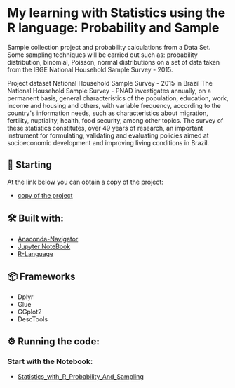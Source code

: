 # My learning with Statistics using the R language: Probability and Sample

Sample collection project and probability calculations from a Data Set.
Some sampling techniques will be carried out such as: probability distribution, binomial, Poisson, normal distributions on a set of data taken from the IBGE National Household Sample Survey - 2015.

Project dataset
National Household Sample Survey - 2015 in Brazil
The National Household Sample Survey - PNAD investigates annually, on a permanent basis, general characteristics of the population, education, work, income and housing and others, with variable frequency, according to the country's information needs, such as characteristics about migration, fertility, nuptiality, health, food security, among other topics. The survey of these statistics constitutes, over 49 years of research, an important instrument for formulating, validating and evaluating policies aimed at socioeconomic development and improving living conditions in Brazil.

## 🚀 Starting

At the link below you can obtain a copy of the project:
* [copy of the project](https://github.com/OtnielGomes/Statistics_with_R_language_Sample/archive/refs/heads/main.zip)

## 🛠️ Built with:

* [Anaconda-Navigator](https://www.anaconda.com/)
* [Jupyter NoteBook](https://jupyter.org/install)
* [R-Language](https://www.r-project.org/)
## 📦 Frameworks  

* Dplyr
* Glue
* GGplot2
* DescTools

## ⚙️ Running the code:

### Start with the Notebook:
* [Statistics_with_R_Probability_And_Sampling](https://github.com/OtnielGomes/Statistics_with_R_language_Sample/blob/main/Statistics_with_R_Probability_And_Sampling.ipynb)

